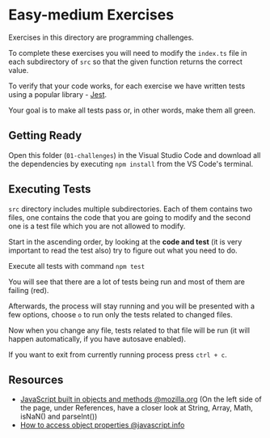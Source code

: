 # Easy-medium Exercises

Exercises in this directory are programming challenges.

To complete these exercises you will need to modify the `index.ts` file in each subdirectory of `src` so that the given function returns the correct value.

To verify that your code works, for each exercise we have written tests using a popular library - [Jest](https://jestjs.io).

Your goal is to make all tests pass or, in other words, make them all green.

## Getting Ready

Open this folder (`01-challenges`) in the Visual Studio Code and download all the dependencies by executing `npm install` from the VS Code's terminal.

## Executing Tests

`src` directory includes multiple subdirectories. Each of them contains two files, one contains the code that you are going to modify and the second one is a test file which you are not allowed to modify.

Start in the ascending order, by looking at the **code and test** (it is very important to read the test also) try to figure out what you need to do.

Execute all tests with command `npm test`

You will see that there are a lot of tests being run and most of them are failing (red).

Afterwards, the process will stay running and you will be presented with a few options, choose `o` to run only the tests related to changed files.

Now when you change any file, tests related to that file will be run (it will happen automatically, if you have autosave enabled).

If you want to exit from currently running process press `ctrl + c`.

## Resources

 - [JavaScript built in objects and methods @mozilla.org](https://developer.mozilla.org/en-US/docs/Web/JavaScript/Reference/Global_Objects) (On the left side of the page, under References, have a closer look at String, Array, Math, isNaN() and parseInt())
 - [How to access object properties @javascript.info](https://javascript.info/object)
